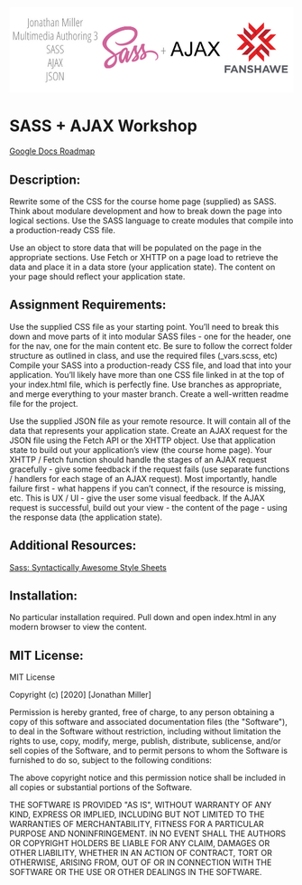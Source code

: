 ![header image](/images/readmeBanner.jpg "SASS Modules Workshop")

# SASS + AJAX Workshop
[Google Docs Roadmap](https://docs.google.com/document/d/1SSwXIiQPdvruc3d9QbsBFiCMXykN63cleB-4mkwt0TA/edit?usp=sharing 'Google Docs')

## Description:
Rewrite some of the CSS for the course home page (supplied) as SASS. Think about modulare
development and how to break down the page into logical sections. Use the SASS language to
create modules that compile into a production-ready CSS file.

Use an object to store data that will be populated on the page in the appropriate sections. Use
Fetch or XHTTP on a page load to retrieve the data and place it in a data store (your application
state). The content on your page should reflect your application state.


## Assignment Requirements:
Use the supplied CSS file as your starting point. You’ll need to break this down and move parts
of it into modular SASS files - one for the header, one for the nav, one for the main content etc.
Be sure to follow the correct folder structure as outlined in class, and use the required files
(_vars.scss, etc)
Compile your SASS into a production-ready CSS file, and load that into your application.
You’ll likely have more than one CSS file linked in at the top of your index.html file, which is
perfectly fine.
Use branches as appropriate, and merge everything to your master branch.
Create a well-written readme file for the project.

Use the supplied JSON file as your remote resource. It will contain all of the data that
represents your application state.
Create an AJAX request for the JSON file using the Fetch API or the XHTTP object. Use that
application state to build out your application’s view (the course home page).
Your XHTTP / Fetch function should handle the stages of an AJAX request gracefully - give
some feedback if the request fails (use separate functions / handlers for each stage of an AJAX
request). Most importantly, handle failure first - what happens if you can’t connect, if the
resource is missing, etc. This is UX / UI - give the user some visual feedback.
If the AJAX request is successful, build out your view - the content of the page - using the
response data (the application state).


## Additional Resources:
[Sass: Syntactically Awesome Style Sheets](https://sass-lang.com/)

## Installation:
No particular installation required. Pull down and open index.html in any modern browser to view the content.

## MIT License:
MIT License

Copyright (c) [2020] [Jonathan Miller]

Permission is hereby granted, free of charge, to any person obtaining a copy
of this software and associated documentation files (the "Software"), to deal
in the Software without restriction, including without limitation the rights
to use, copy, modify, merge, publish, distribute, sublicense, and/or sell
copies of the Software, and to permit persons to whom the Software is
furnished to do so, subject to the following conditions:

The above copyright notice and this permission notice shall be included in all
copies or substantial portions of the Software.

THE SOFTWARE IS PROVIDED "AS IS", WITHOUT WARRANTY OF ANY KIND, EXPRESS OR
IMPLIED, INCLUDING BUT NOT LIMITED TO THE WARRANTIES OF MERCHANTABILITY,
FITNESS FOR A PARTICULAR PURPOSE AND NONINFRINGEMENT. IN NO EVENT SHALL THE
AUTHORS OR COPYRIGHT HOLDERS BE LIABLE FOR ANY CLAIM, DAMAGES OR OTHER
LIABILITY, WHETHER IN AN ACTION OF CONTRACT, TORT OR OTHERWISE, ARISING FROM,
OUT OF OR IN CONNECTION WITH THE SOFTWARE OR THE USE OR OTHER DEALINGS IN THE
SOFTWARE.
